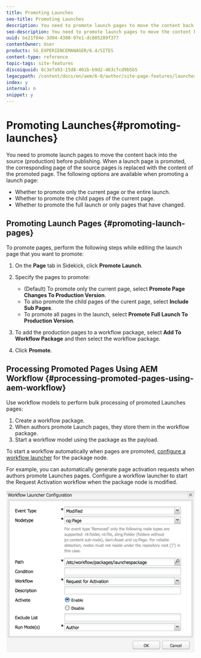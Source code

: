 ```yaml
---
title: Promoting Launches
seo-title: Promoting Launches
description: You need to promote launch pages to move the content back into the source (production) before publishing. When a launch page is promoted, the corresponding page of the source pages is replaced with the content of the promoted page.
seo-description: You need to promote launch pages to move the content back into the source (production) before publishing. When a launch page is promoted, the corresponding page of the source pages is replaced with the content of the promoted page.
uuid: be21f04e-3d94-4300-97e1-dc805209f377
contentOwner: User
products: SG_EXPERIENCEMANAGER/6.4/SITES
content-type: reference
topic-tags: site-features
discoiquuid: 8c3efa93-15d8-461b-b9d2-463cfcd9b5b5
legacypath: /content/docs/en/aem/6-0/author/site-page-features/launches
index: y
internal: n
snippet: y
---
```


# Promoting Launches{#promoting-launches}

<!--
Comment Type: remark
Last Modified By: unknown unknown (ims-author-57F1056A4CD116590A746C15@AdobeID)
Last Modified Date: 2017-11-30T05:06:05.501-0500
<p>6.2 </p>
<ul>
<li>smart launches; only promote pages that have changed<br /> </li>
</ul>
-->

You need to promote launch pages to move the content back into the source (production) before publishing. When a launch page is promoted, the corresponding page of the source pages is replaced with the content of the promoted page. The following options are available when promoting a launch page:

* Whether to promote only the current page or the entire launch.
* Whether to promote the child pages of the current page.
* Whether to promote the full launch or only pages that have changed.

## Promoting Launch Pages {#promoting-launch-pages}

To promote pages, perform the following steps while editing the launch page that you want to promote:

1. On the **Page** tab in Sidekick, click **Promote Launch**.
1. Specify the pages to promote:

    * (Default) To promote only the current page, select **Promote Page Changes To Production Version**.
    * To also promote the child pages of the curent page, select **Include Sub Pages**.
    * To promote all pages in the launch, select **Promote Full Launch To Production Version**.

1. To add the production pages to a workflow package, select **Add To Workflow Package** and then select the workflow package.
1. Click **Promote**.

## Processing Promoted Pages Using AEM Workflow {#processing-promoted-pages-using-aem-workflow}

Use workflow models to perform bulk processing of promoted Launches pages:

1. Create a workflow package. 
1. When authors promote Launch pages, they store them in the workflow package.
1. Start a workflow model using the package as the payload.

To start a workflow automatically when pages are promoted, [configure a workflow launcher](../../../sites/administering/using/workflows-starting.md#main-pars-par12-evwuge-refd) for the package node.

For example, you can automatically generate page activation requests when authors promote Launches pages. Configure a workflow launcher to start the Request Activation workflow when the package node is modified. 

![](assets/chlimage_1-153.png)

